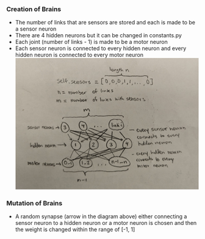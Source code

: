 ### Creation of Brains
- The number of links that are sensors are stored and each is made to be a sensor neuron
- There are 4 hidden neurons but it can be changed in constants.py
- Each joint (number of links - 1) is made to be a motor neuron
- Each sensor neuron is connected to every hidden neuron and every hidden neuron is connected to every motor neuron
![alt text](https://github.com/itsgohtime/mybots/blob/final-project/docs/brain_diagram.jpg)

### Mutation of Brains
- A random synapse (arrow in the diagram above) either connecting a sensor neuron to a hidden neuron or a motor neuron is chosen and then the weight is changed within the range of [-1, 1]
